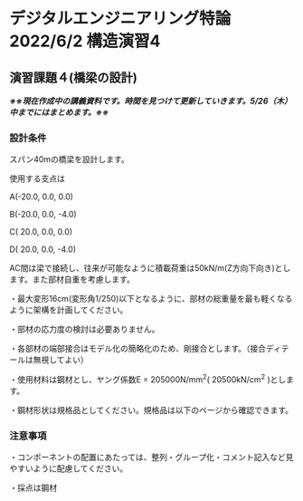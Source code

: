 # デジタルエンジニアリング特論2022/6/2 構造演習4

## 演習課題４(橋梁の設計)

***※※現在作成中の講義資料です。時間を見つけて更新していきます。5/26（木）中までにはまとめます。※※***

### 設計条件

スパン40mの橋梁を設計します。

使用する支点は

A(-20.0, 0.0,  0.0)

B(-20.0, 0.0, -4.0)

C( 20.0, 0.0,  0.0)

D( 20.0, 0.0, -4.0)

AC間は梁で接続し、往来が可能なように積載荷重は50kN/m(Z方向下向き)とします。また部材自重を考慮します。

・最大変形16cm(変形角1/250)以下となるように、部材の総重量を最も軽くなるように架構を計画してください。

・部材の応力度の検討は必要ありません。

・各部材の端部接合はモデル化の簡略化のため、剛接合とします。（接合ディテールは無視してよい）

・使用材料は鋼材とし、ヤング係数E = 205000N/mm<sup>2</sup>( 20500kN/cm<sup>2</sup> )とします。

・鋼材形状は規格品としてください。規格品は以下のページから確認できます。

### 注意事項

・コンポーネントの配置にあたっては、整列・グループ化・コメント記入など見やすいように配慮してください。

・採点は鋼材



